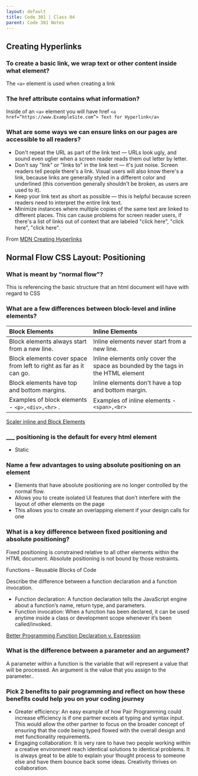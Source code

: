 ```yaml
---
layout: default
title: Code 301 | Class 04
parent: Code 301 Notes
---
```


## Creating Hyperlinks

### To create a basic link, we wrap text or other content inside what element?

The `<a>` element is used when creating a link

### The href attribute contains what information?

Inside of an `<a>` element you will have href
`<a href=”https://www.ExampleSite.com”> Text for Hyperlink</a>`

### What are some ways we can ensure links on our pages are accessible to all readers?

* Don't repeat the URL as part of the link text — URLs look ugly, and sound even uglier when a screen reader reads them out letter by letter.
* Don't say "link" or "links to" in the link text — it's just noise. Screen readers tell people there's a link. Visual users will also know there's a link, because links are generally styled in a different color and underlined (this convention generally shouldn't be broken, as users are used to it).
* Keep your link text as short as possible — this is helpful because screen readers need to interpret the entire link text.
* Minimize instances where multiple copies of the same text are linked to different places. This can cause problems for screen reader users, if there's a list of links out of context that are labeled "click here", "click here", "click here".

From [MDN Creating Hyperlinks](https://developer.mozilla.org/en-US/docs/Learn/HTML/Introduction_to_HTML/Creating_hyperlinks)

## Normal Flow CSS Layout: Positioning

### What is meant by “normal flow”?

This is referencing the basic structure that an html document will have with regard to CSS

### What are a few differences between block-level and inline elements?

|                           Block Elements| Inline Elements        |
|:-----------------------------------------------------------------|:-------------------------------------------------------------------------------|
|            Block elements always start from a new line.          |                   Inline elements never start from a new line.                 |
| Block elements cover space from left to right as far as it can go. | Inline elements only cover the space as bounded by the tags in the HTML element|
|             Block elements have top and bottom margins.          |                Inline elements don't have a top and bottom margin.             |
|           Examples of block elements - `<p>,<div>,<hr>` .        |                    Examples of inline elements - `<span>,<br>`                 |

[Scaler inline and Block Elements](https://www.scaler.com/topics/html/inline-and-block-elements/)

### ___ positioning is the default for every html element

* Static

### Name a few advantages to using absolute positioning on an element

* Elements that have absolute positioning are no longer controlled by the normal flow.
* Allows you to create isolated UI features that don’t interfere with the layout of other elements on the page
* This allows you to create an overlapping element if your design calls for one

### What is a key difference between fixed positioning and absolute positioning?

Fixed positioning is constrained relative to all other elements within the HTML document. Absolute positioning is not bound by those restraints.

Functions – Reusable Blocks of Code

Describe the difference between a function declaration and a function invocation.

* Function declaration: A function declaration tells the JavaScript engine about a function’s name, return type, and parameters.
* Function invocation: When a function has been declared, it can be used anytime inside a class or development scope whenever it’s been called/invoked.

[Better Programming Function Declaration v. Expression](https://betterprogramming.pub/newbie-js-function-declaration-vs-function-expression-a3ae67573270)

### What is the difference between a parameter and an argument?

A parameter within a function is the variable that will represent a value that will be processed. An argument is the value that you assign to the parameter..

### Pick 2 benefits to pair programming and reflect on how these benefits could help you on your coding journey

* Greater efficiency: An easy example of how Pair Programming could increase efficiency is if one partner excels at typing and syntax input. This would allow the other partner to focus on the broader concept of ensuring that the code being typed flowed with the overall design and met functionality requirements.
* Engaging collaboration: It is very rare to have two people working within a creative environment reach identical solutions to identical problems. It is always great to be able to explain your thought process to someone else and have them bounce back some ideas. Creativity thrives on collaboration.
